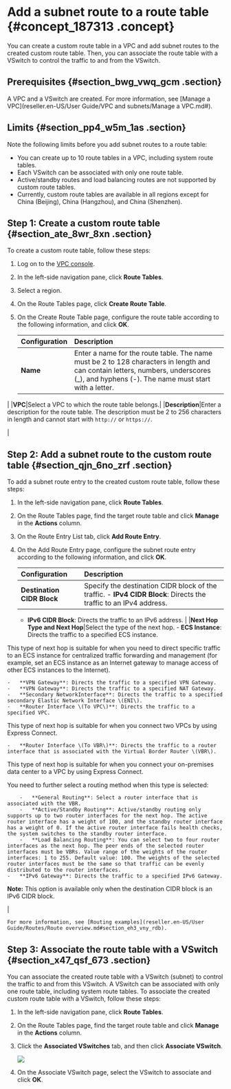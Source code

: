 # Add a subnet route to a route table {#concept_187313 .concept}

You can create a custom route table in a VPC and add subnet routes to the created custom route table. Then, you can associate the route table with a VSwitch to control the traffic to and from the VSwitch.

## Prerequisites {#section_bwg_vwq_gcm .section}

A VPC and a VSwitch are created. For more information, see [Manage a VPC](reseller.en-US/User Guide/VPC and subnets/Manage a VPC.md#).

## Limits {#section_pp4_w5m_1as .section}

Note the following limits before you add subnet routes to a route table:

-   You can create up to 10 route tables in a VPC, including system route tables.
-   Each VSwitch can be associated with only one route table.
-   Active/standby routes and load balancing routes are not supported by custom route tables.
-   Currently, custom route tables are available in all regions except for China \(Beijing\), China \(Hangzhou\), and China \(Shenzhen\).

## Step 1: Create a custom route table {#section_ate_8wr_8xn .section}

To create a custom route table, follow these steps:

1.  Log on to the [VPC console](https://partners-intl.aliyun.com/login-required#/vpc).
2.  In the left-side navigation pane, click **Route Tables**.
3.  Select a region.
4.  On the Route Tables page, click **Create Route Table**.
5.  On the Create Route Table page, configure the route table according to the following information, and click **OK**.

    |Configuration|Description|
    |:------------|:----------|
    |**Name**|Enter a name for the route table. The name must be 2 to 128 characters in length and can contain letters, numbers, underscores \(\_\), and hyphens \(-\). The name must start with a letter.

 |
    |**VPC**|Select a VPC to which the route table belongs.|
    |**Description**|Enter a description for the route table. The description must be 2 to 256 characters in length and cannot start with `http://` or `https://`.

 |


## Step 2: Add a subnet route to the custom route table {#section_qjn_6no_zrf .section}

To add a subnet route entry to the created custom route table, follow these steps:

1.  In the left-side navigation pane, click **Route Tables**.
2.  On the Route Tables page, find the target route table and click **Manage** in the **Actions** column.
3.  On the Route Entry List tab, click **Add Route Entry**.
4.  On the Add Route Entry page, configure the subnet route entry according to the following information, and click **OK**.

    |Configuration|Description|
    |:------------|:----------|
    |**Destination CIDR Block**|Specify the destination CIDR block of the traffic.     -   **IPv4 CIDR Block**: Directs the traffic to an IPv4 address.
    -   **IPv6 CIDR Block**: Directs the traffic to an IPv6 address.
 |
    |**Next Hop Type and Next Hop**|Select the type of the next hop.     -   **ECS Instance**: Directs the traffic to a specified ECS instance.

This type of next hop is suitable for when you need to direct specific traffic to an ECS instance for centralized traffic forwarding and management \(for example, set an ECS instance as an Internet gateway to manage access of other ECS instances to the Internet\).

    -   **VPN Gateway**: Directs the traffic to a specified VPN Gateway.
    -   **VPN Gateway**: Directs the traffic to a specified NAT Gateway.
    -   **Secondary NetworkInterface**: Directs the traffic to a specified secondary Elastic Network Interface \(ENI\).
    -   **Router Interface \(To VPC\)**: Directs the traffic to a specified VPC.

This type of next hop is suitable for when you connect two VPCs by using Express Connect.

    -   **Router Interface \(To VBR\)**: Directs the traffic to a router interface that is associated with the Virtual Border Router \(VBR\).

This type of next hop is suitable for when you connect your on-premises data center to a VPC by using Express Connect.

You need to further select a routing method when this type is selected:

        -   **General Routing**: Select a router interface that is associated with the VBR.
        -   **Active/Standby Routing**: Active/standby routing only supports up to two router interfaces for the next hop. The active router interface has a weight of 100, and the standby router interface has a weight of 0. If the active router interface fails health checks, the system switches to the standby router interface.
        -   **Load Balancing Routing**: You can select two to four router interfaces as the next hop. The peer ends of the selected router interfaces must be VBRs. Value range of the weights of the router interfaces: 1 to 255. Default value: 100. The weights of the selected router interfaces must be the same so that traffic can be evenly distributed to the router interfaces.
    -   **IPv6 Gateway**: Directs the traffic to a specified IPv6 Gateway.

**Note:** This option is available only when the destination CIDR block is an IPv6 CIDR block.

 |

    For more information, see [Routing examples](reseller.en-US/User Guide/Routes/Route overview.md#section_eh3_vny_rdb).


## Step 3: Associate the route table with a VSwitch {#section_x47_qsf_673 .section}

You can associate the created route table with a VSwitch \(subnet\) to control the traffic to and from this VSwitch. A VSwitch can be associated with only one route table, including system route tables. To associate the created custom route table with a VSwitch, follow these steps:

1.  In the left-side navigation pane, click **Route Tables**.
2.  On the Route Tables page, find the target route table and click **Manage** in the **Actions** column.
3.  Click the **Associated VSwitches** tab, and then click **Associate VSwitch**.

    ![](http://static-aliyun-doc.oss-cn-hangzhou.aliyuncs.com/assets/img/17037/15619452958675_en-US.png)

4.  On the Associate VSwitch page, select the VSwitch to associate and click **OK**.

